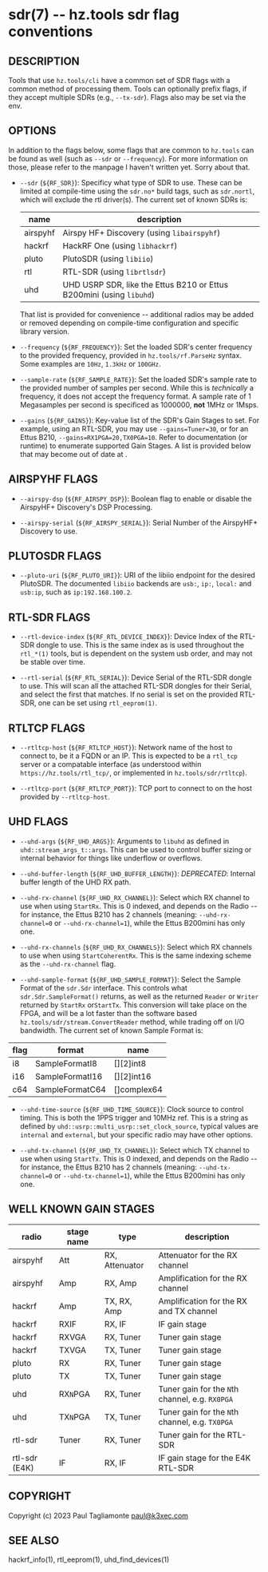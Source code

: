 sdr(7) -- hz.tools sdr flag conventions
=======================================

## DESCRIPTION

Tools that use `hz.tools/cli` have a common set of SDR flags with a common
method of processing them. Tools can optionally prefix flags, if they accept
multiple SDRs (e.g., `--tx-sdr`). Flags also may be set via the env.

## OPTIONS

In addition to the flags below, some flags that are common to `hz.tools` can
be found as well (such as `--sdr` or `--frequency`). For more information
on those, please refer to the manpage I haven't written yet. Sorry about that.

  * `--sdr` (`${RF_SDR}`):
    Specificy what type of SDR to use. These can be limited at compile-time
    using the `sdr.no*` build tags, such as `sdr.nortl`, which will exclude the
    rtl driver(s). The current set of known SDRs is:

    | name | description |
    | ---- | ----------- |
    | airspyhf | Airspy HF+ Discovery (using `libairspyhf`) |
    | hackrf   | HackRF One (using `libhackrf`) |
    | pluto    | PlutoSDR (using `libiio`) |
    | rtl      | RTL-SDR (using `librtlsdr`) |
    | uhd      | UHD USRP SDR, like the Ettus B210 or Ettus B200mini (using `libuhd`) |
    
    That list is provided for convenience -- additional radios may be added or
    removed depending on compile-time configuration and specific library
    version.

  * `--frequency` (`${RF_FREQUENCY}`):
    Set the loaded SDR's center frequency to the provided frequency, provided
    in `hz.tools/rf.ParseHz` syntax. Some examples are `10Hz`, `1.3kHz` or
    `100GHz`.

  * `--sample-rate` (`${RF_SAMPLE_RATE}`):
    Set the loaded SDR's sample rate to the provided number of samples per
    second. While this is *technically* a frequency, it does not accept the
    frequency format. A sample rate of 1 Megasamples per second is specificed
    as 1000000, **not** 1MHz or 1Msps.

  * `--gains` (`${RF_GAINS}`):
    Key-value list of the SDR's Gain Stages to set. For example, using an
    RTL-SDR, you may use `--gains=Tuner=30`, or for an Ettus B210,
    `--gains=RX1PGA=20,TX0PGA=10`. Refer to documentation (or runtime) to
    enumerate supported Gain Stages. A list is provided below that may become
    out of date at <WELL KNOWN GAIN STAGES>.

## AIRSPYHF FLAGS

  * `--airspy-dsp` (`${RF_AIRSPY_DSP}`):
    Boolean flag to enable or disable the AirspyHF+ Discovery's DSP
    Processing.

  * `--airspy-serial` (`${RF_AIRSPY_SERIAL}`):
    Serial Number of the AirspyHF+ Discovery to use.

## PLUTOSDR FLAGS

  * `--pluto-uri` (`${RF_PLUTO_URI}`):
    URI of the libiio endpoint for the desired PlutoSDR. The documented `libiio`
    backends are `usb:`, `ip:`, `local:` and `usb:ip`, such as
    `ip:192.168.100.2`.

## RTL-SDR FLAGS

  * `--rtl-device-index` (`${RF_RTL_DEVICE_INDEX}`):
    Device Index of the RTL-SDR dongle to use. This is the same index as is
    used throughout the `rtl_*(1)` tools, but is dependent on the system
    usb order, and may not be stable over time.

  * `--rtl-serial` (`${RF_RTL_SERIAL}`):
    Device Serial of the RTL-SDR dongle to use. This will scan all the attached
    RTL-SDR dongles for their Serial, and select the first that matches. If
    no serial is set on the provided RTL-SDR, one can be set using
    `rtl_eeprom(1)`.

## RTLTCP FLAGS

  * `--rtltcp-host` (`${RF_RTLTCP_HOST}`):
    Network name of the host to connect to, be it a FQDN or an IP. This is
    expected to be a `rtl_tcp` server or a compatable interface (as understood
    within `https://hz.tools/rtl_tcp/`, or implemented in `hz.tools/sdr/rtltcp`).

  * `--rtltcp-port` (`${RF_RTLTCP_PORT}`):
    TCP port to connect to on the host provided by `--rtltcp-host`.

## UHD FLAGS

  * `--uhd-args` (`${RF_UHD_ARGS}`):
    Arguments to `libuhd` as defined in `uhd::stream_args_t::args`. This
    can be used to control buffer sizing or internal behavior for things like
    underflow or overflows.

  * `--uhd-buffer-length` (`${RF_UHD_BUFFER_LENGTH}`):
    *DEPRECATED*: Internal buffer length of the UHD RX path.

  * `--uhd-rx-channel` (`${RF_UHD_RX_CHANNEL}`):
    Select which RX channel to use when using `StartRx`. This is 0 indexed,
    and depends on the Radio -- for instance, the Ettus B210 has 2 channels
    (meaning: `--uhd-rx-channel=0` or `--uhd-rx-channel=1`), while the
    Ettus B200mini has only one.

  * `--uhd-rx-channels` (`${RF_UHD_RX_CHANNELS}`):
    Select which RX channels to use when using `StartCoherentRx`. This is
    the same indexing scheme as the `--uhd-rx-channel` flag.

  * `--uhd-sample-format` (`${RF_UHD_SAMPLE_FORMAT}`):
    Select the Sample Format of the `sdr.Sdr` interface. This controls
    what `sdr.Sdr.SampleFormat()` returns, as well as the returned
    `Reader` or `Writer` returned by `StartRx` or`StartTx`. This conversion
    will take place on the FPGA, and will be a lot faster than the software
    based `hz.tools/sdr/stream.ConvertReader` method, while trading off on
    I/O bandwidth. The current set of known Sample Format is:
    
  | flag | format | name |
  | ---- | ------ | ---- |
  | i8  | SampleFormatI8  | [][2]int8   |
  | i16 | SampleFormatI16 | [][2]int16  |
  | c64 | SampleFormatC64 | []complex64 |

  * `--uhd-time-source` (`${RF_UHD_TIME_SOURCE}`):
    Clock source to control timing. This is both the 1PPS trigger and
    10MHz ref. This is a string as defined by
    `uhd::usrp::multi_usrp::set_clock_source`, typical values are
    `internal` and `external`, but your specific radio may have other
    options.

  * `--uhd-tx-channel` (`${RF_UHD_TX_CHANNEL}`):
    Select which TX channel to use when using `StartTx`. This is 0 indexed,
    and depends on the Radio -- for instance, the Ettus B210 has 2 channels
    (meaning: `--uhd-tx-channel=0` or `--uhd-tx-channel=1`), while the
    Ettus B200mini has only one.

## WELL KNOWN GAIN STAGES

| radio | stage name | type | description |
| -- | -- | -- | -- |
| airspyhf | Att | RX, Attenuator | Attenuator for the RX channel |
| airspyhf | Amp | RX, Amp | Amplification for the RX channel |
| hackrf   | Amp   | TX, RX, Amp | Amplification for the RX and TX channel |
| hackrf   | RXIF  | RX, IF      | IF gain stage |
| hackrf   | RXVGA | RX, Tuner   | Tuner gain stage |
| hackrf   | TXVGA | TX, Tuner   | Tuner gain stage |
| pluto    | RX    | RX, Tuner   | Tuner gain stage |
| pluto    | TX    | TX, Tuner   | Tuner gain stage |
| uhd      | RX`N`PGA | RX, Tuner | Tuner gain for the `N`th channel, e.g. `RX0PGA` |
| uhd      | TX`N`PGA | TX, Tuner | Tuner gain for the `N`th channel, e.g. `TX0PGA` |
| rtl-sdr | Tuner | RX, Tuner | Tuner gain for the RTL-SDR |
| rtl-sdr (E4K) | IF | RX, IF | IF gain stage for the E4K RTL-SDR |

## COPYRIGHT

Copyright (c) 2023 Paul Tagliamonte <paul@k3xec.com>

## SEE ALSO

hackrf_info(1), rtl_eeprom(1), uhd_find_devices(1)
